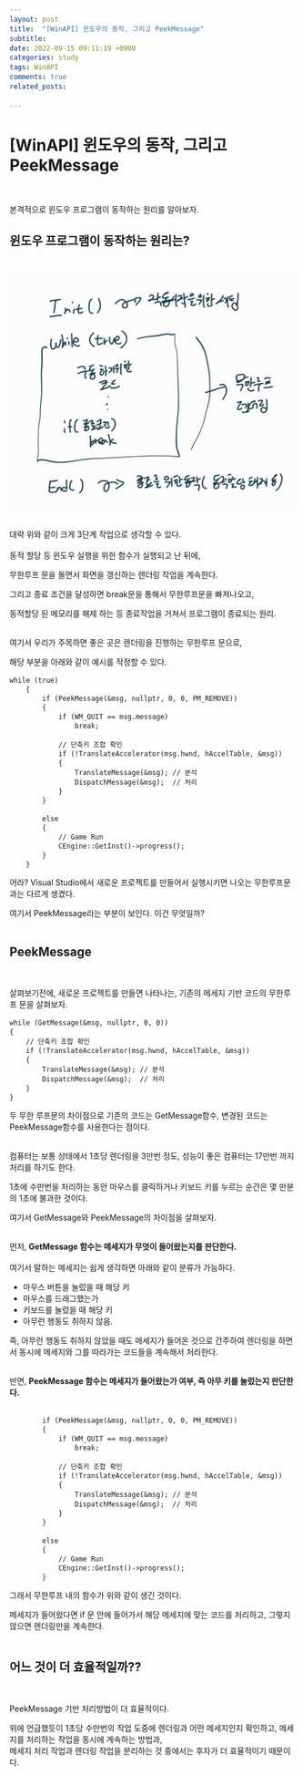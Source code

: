 ```yaml
---
layout: post
title:  "[WinAPI] 윈도우의 동작, 그리고 PeekMessage"
subtitle:  
date: 2022-09-15 09:11:19 +0900
categories: study
tags: WinAPI
comments: true
related_posts:

---
```


# [WinAPI] 윈도우의 동작, 그리고 PeekMessage<br/>
<br/>

본격적으로 윈도우 프로그램이 동작하는 원리를 알아보자.<br/>

## 윈도우 프로그램이 동작하는 원리는?<br/>
<br/>

![대략 구동](https://github.com/WookeyKim95/WookeyKim95.github.io/blob/main/assets/img/study/WinAPI/2022-09-15_1.jpg?raw=true)

<br/>
대략 위와 같이 크게 3단계 작업으로 생각할 수 있다.<br/>

<br/>
동적 할당 등 윈도우 실행을 위한 함수가 실행되고 난 뒤에,<br/>

무한루프 문을 돌면서 화면을 갱신하는 렌더링 작업을 계속한다.<br/>

그리고 종료 조건을 달성하면 break문을 통해서 무한루프문을 빠져나오고,<br/>

동적할당 된 메모리를 해제 하는 등 종료작업을 거쳐서 프로그램이 종료되는 원리.<br/>

<Br/>
여기서 우리가 주목하면 좋은 곳은 렌더링을 진행하는 무한루프 문으로, <br/>

해당 부분을 아래와 같이 예시를 작정할 수 있다.<br/>

```
while (true)
    {
        if (PeekMessage(&msg, nullptr, 0, 0, PM_REMOVE))
        {
            if (WM_QUIT == msg.message)
                break;

            // 단축키 조합 확인
            if (!TranslateAccelerator(msg.hwnd, hAccelTable, &msg))
            {
                TranslateMessage(&msg); // 분석
                DispatchMessage(&msg);  // 처리
            }
        }

        else
        {
            // Game Run
            CEngine::GetInst()->progress();
        }      
    }
```

어라? Visual Studio에서 새로운 프로젝트를 만들어서 실행시키면 나오는 무한루프문과는 다르게 생겼다.<br/>

여기서 PeekMessage라는 부분이 보인다. 이건 무엇일까?<br/>
<br/>

## PeekMessage<br/>
<Br/>

살펴보기전에, 새로운 프로젝트를 만들면 나타나는, 기존의 메세지 기반 코드의 무한루프 문을 살펴보자.<br/>

```
while (GetMessage(&msg, nullptr, 0, 0))
{
	// 단축키 조합 확인
	if (!TranslateAccelerator(msg.hwnd, hAccelTable, &msg))
	{
		TranslateMessage(&msg); // 분석
        DispatchMessage(&msg);  // 처리
	}
}
```

두 무한 루프문의 차이점으로 기존의 코드는 GetMessage함수, 변경된 코드는 PeekMessage함수를 사용한다는 점이다.<br/>
<Br/>

컴퓨터는 보통 상태에서 1초당 렌더링을 3만번 정도, 성능이 좋은 컴퓨터는 17만번 까지 처리를 하기도 한다.<br/>

1초에 수만번을 처리하는 동안 마우스를 클릭하거나 키보드 키를 누르는 순간은 몇 만분의 1초에 불과한 것이다.<br/>

여기서 GetMessage와 PeekMessage의 차이점을 살펴보자.<br/>
<br/>

먼저, **GetMessage 함수는 메세지가 무엇이 들어왔는지를 판단한다.<br/>**
<br/>
여기서 말하는 메세지는 쉽게 생각하면 아래와 같이 분류가 가능하다.

- 마우스 버튼을 눌렀을 때 해당 키
- 마우스를 드래그했는가
- 키보드를 눌렀을 때 해당 키
- 아무런 행동도 취하지 않음.

즉, 아무런 행동도 취하지 않았을 때도 메세지가 들어온 것으로 간주하여 렌더링을 하면서 동시에 메세지와 그를 따라가는 코드들을 계속해서 처리한다.<br/>
<br/>

반면, **PeekMessage 함수는 메세지가 들어왔는가 여부, 즉 아무 키를 눌렀는지 판단한다.<br/>**
<br/>

```
        if (PeekMessage(&msg, nullptr, 0, 0, PM_REMOVE))
        {
            if (WM_QUIT == msg.message)
                break;

            // 단축키 조합 확인
            if (!TranslateAccelerator(msg.hwnd, hAccelTable, &msg))
            {
                TranslateMessage(&msg); // 분석
                DispatchMessage(&msg);  // 처리
            }
        }

        else
        {
            // Game Run
            CEngine::GetInst()->progress();
        }
```

그래서 무한루프 내의 함수가 위와 같이 생긴 것이다.<br/>

메세지가 들어왔다면 if 문 안에 들어가서 해당 메세지에 맞는 코드를 처리하고, 그렇지 않으면 렌더링만을 계속한다.<br/>
<br/>

## 어느 것이 더 효율적일까??<br/>
<br>

PeekMessage 기반 처리방법이 더 효율적이다.<br/>

위에 언급했듯이 1초당 수만번의 작업 도중에 렌더링과 어떤 메세지인지 확인하고, 메세지를 처리하는 작업을 동시에 계속하는 방법과, <br/>
메세지 처리 작업과 렌더링 작업을 분리하는 것 중에서는 후자가 더 효율적이기 때문이다.<br/>
